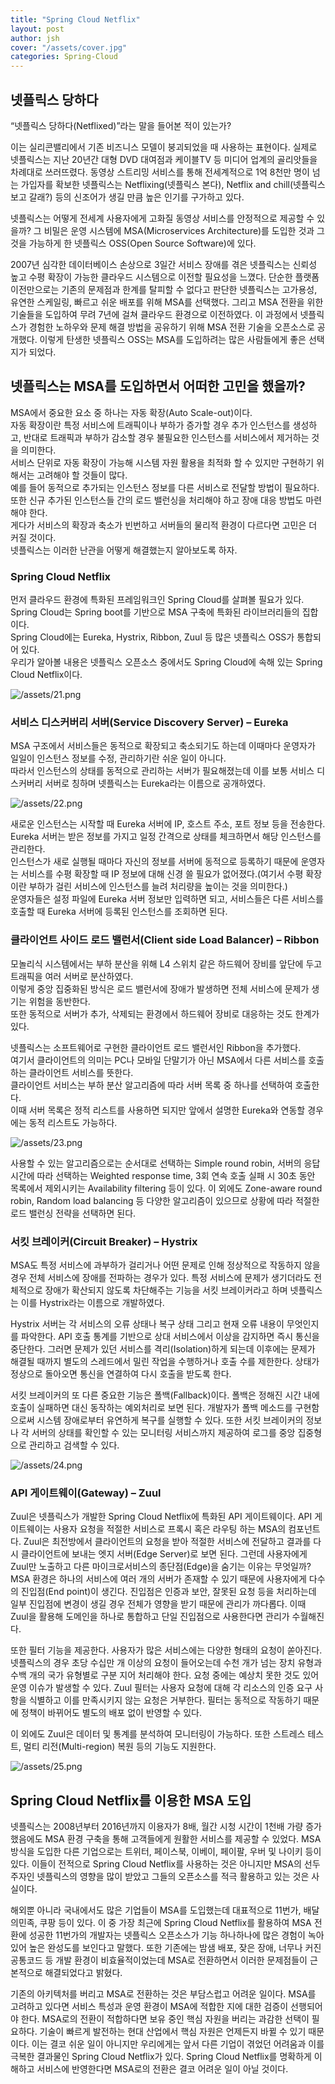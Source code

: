 ```yaml
---
title: "Spring Cloud Netflix"
layout: post
author: jsh
cover: "/assets/cover.jpg"
categories: Spring-Cloud
---
```


넷플릭스 당하다
---
“넷플릭스 당하다(Netflixed)”라는 말을 들어본 적이 있는가?

이는 실리콘밸리에서 기존 비즈니스 모델이 붕괴되었을 때 사용하는 표현이다. 실제로 넷플릭스는 지난 20년간 대형 DVD 대여점과 케이블TV 등 미디어 업계의 골리앗들을 차례대로 쓰러뜨렸다. 동영상 스트리밍 서비스를 통해 전세계적으로 1억 8천만 명이 넘는 가입자를 확보한 넷플릭스는 Netflixing(넷플릭스 본다), Netflix and chill(넷플릭스 보고 갈래?) 등의 신조어가 생길 만큼 높은 인기를 구가하고 있다.

넷플릭스는 어떻게 전세계 사용자에게 고화질 동영상 서비스를 안정적으로 제공할 수 있을까? 그 비밀은 운영 시스템에 MSA(Microservices Architecture)를 도입한 것과 그것을 가능하게 한 넷플릭스 OSS(Open Source Software)에 있다.

2007년 심각한 데이터베이스 손상으로 3일간 서비스 장애를 겪은 넷플릭스는 신뢰성 높고 수평 확장이 가능한 클라우드 시스템으로 이전할 필요성을 느꼈다. 단순한 플랫폼 이전만으로는 기존의 문제점과 한계를 탈피할 수 없다고 판단한 넷플릭스는 고가용성, 유연한 스케일링, 빠르고 쉬운 배포를 위해 MSA를 선택했다. 그리고 MSA 전환을 위한 기술들을 도입하여 무려 7년에 걸쳐 클라우드 환경으로 이전하였다. 이 과정에서 넷플릭스가 경험한 노하우와 문제 해결 방법을 공유하기 위해 MSA 전환 기술을 오픈소스로 공개했다. 이렇게 탄생한 넷플릭스 OSS는 MSA를 도입하려는 많은 사람들에게 좋은 선택지가 되었다.


넷플릭스는 MSA를 도입하면서 어떠한 고민을 했을까?
---
MSA에서 중요한 요소 중 하나는 자동 확장(Auto Scale-out)이다.   
자동 확장이란 특정 서비스에 트래픽이나 부하가 증가할 경우 추가 인스턴스를 생성하고, 반대로 트래픽과 부하가 감소할 경우 불필요한 인스턴스를 서비스에서 제거하는 것을 의미한다.   
서비스 단위로 자동 확장이 가능해 시스템 자원 활용을 최적화 할 수 있지만 구현하기 위해서는 고려해야 할 것들이 많다.    
예를 들어 동적으로 추가되는 인스턴스 정보를 다른 서비스로 전달할 방법이 필요하다.    
또한 신규 추가된 인스턴스들 간의 로드 밸런싱을 처리해야 하고 장애 대응 방법도 마련해야 한다.   
게다가 서비스의 확장과 축소가 빈번하고 서버들의 물리적 환경이 다르다면 고민은 더 커질 것이다.   
넷플릭스는 이러한 난관을 어떻게 해결했는지 알아보도록 하자.


### Spring Cloud Netflix

먼저 클라우드 환경에 특화된 프레임워크인 Spring Cloud를 살펴볼 필요가 있다.   
Spring Cloud는 Spring boot를 기반으로 MSA 구축에 특화된 라이브러리들의 집합이다.   
Spring Cloud에는 Eureka, Hystrix, Ribbon, Zuul 등 많은 넷플릭스 OSS가 통합되어 있다.   
우리가 알아볼 내용은 넷플릭스 오픈소스 중에서도 Spring Cloud에 속해 있는 Spring Cloud Netflix이다.

![/assets/21.png](/assets/21.png)

### 서비스 디스커버리 서버(Service Discovery Server) – Eureka

MSA 구조에서 서비스들은 동적으로 확장되고 축소되기도 하는데 이때마다 운영자가 일일이 인스턴스 정보를 수정, 관리하기란 쉬운 일이 아니다.   
따라서 인스턴스의 상태를 동적으로 관리하는 서버가 필요해졌는데 이를 보통 서비스 디스커버리 서버로 칭하며 넷플릭스는 Eureka라는 이름으로 공개하였다.

![/assets/22.png](/assets/22.png)


새로운 인스턴스는 시작할 때 Eureka 서버에 IP, 호스트 주소, 포트 정보 등을 전송한다.   
Eureka 서버는 받은 정보를 가지고 일정 간격으로 상태를 체크하면서 해당 인스턴스를 관리한다.   
인스턴스가 새로 실행될 때마다 자신의 정보를 서버에 동적으로 등록하기 때문에 운영자는 서비스를 수평 확장할 때 IP 정보에 대해 신경 쓸 필요가 없어졌다.(여기서 수평 확장이란 부하가 걸린 서비스에 인스턴스를 늘려 처리량을 높이는 것을 의미한다.)   
운영자들은 설정 파일에 Eureka 서버 정보만 입력하면 되고, 서비스들은 다른 서비스를 호출할 때 Eureka 서버에 등록된 인스턴스를 조회하면 된다.


### 클라이언트 사이드 로드 밸런서(Client side Load Balancer) – Ribbon

모놀리식 시스템에서는 부하 분산을 위해 L4 스위치 같은 하드웨어 장비를 앞단에 두고 트래픽을 여러 서버로 분산하였다.   
이렇게 중앙 집중화된 방식은 로드 밸런서에 장애가 발생하면 전체 서비스에 문제가 생기는 위험을 동반한다.   
또한 동적으로 서버가 추가, 삭제되는 환경에서 하드웨어 장비로 대응하는 것도 한계가 있다.

넷플릭스는 소프트웨어로 구현한 클라이언트 로드 밸런서인 Ribbon을 추가했다.   
여기서 클라이언트의 의미는 PC나 모바일 단말기가 아닌 MSA에서 다른 서비스를 호출하는 클라이언트 서비스를 뜻한다.   
클라이언트 서비스는 부하 분산 알고리즘에 따라 서버 목록 중 하나를 선택하여 호출한다.   
이때 서버 목록은 정적 리스트를 사용하면 되지만 앞에서 설명한 Eureka와 연동할 경우에는 동적 리스트도 가능하다.


![/assets/23.png](/assets/23.png)

사용할 수 있는 알고리즘으로는 순서대로 선택하는 Simple round robin, 서버의 응답 시간에 따라 선택하는 Weighted response time, 3회 연속 호출 실패 시 30초 동안 목록에서 제외시키는 Availability filtering 등이 있다. 이 외에도 Zone-aware round robin, Random load balancing 등 다양한 알고리즘이 있으므로 상황에 따라 적절한 로드 밸런싱 전략을 선택하면 된다.


### 서킷 브레이커(Circuit Breaker) – Hystrix

MSA도 특정 서비스에 과부하가 걸리거나 어떤 문제로 인해 정상적으로 작동하지 않을 경우 전체 서비스에 장애를 전파하는 경우가 있다. 특정 서비스에 문제가 생기더라도 전체적으로 장애가 확산되지 않도록 차단해주는 기능을 서킷 브레이커라고 하며 넷플릭스는 이를 Hystrix라는 이름으로 개발하였다.

Hystrix 서버는 각 서비스의 오류 상태나 복구 상태 그리고 현재 오류 내용이 무엇인지를 파악한다. API 호출 통계를 기반으로 상대 서비스에서 이상을 감지하면 즉시 통신을 중단한다. 그러면 문제가 있던 서비스를 격리(Isolation)하게 되는데 이후에는 문제가 해결될 때까지 별도의 스레드에서 밀린 작업을 수행하거나 호출 수를 제한한다. 상태가 정상으로 돌아오면 통신을 연결하여 다시 호출을 받도록 한다.

서킷 브레이커의 또 다른 중요한 기능은 폴백(Fallback)이다. 폴백은 정해진 시간 내에 호출이 실패하면 대신 동작하는 예외처리로 보면 된다. 개발자가 폴백 메소드를 구현함으로써 시스템 장애로부터 유연하게 복구를 실행할 수 있다. 또한 서킷 브레이커의 정보나 각 서버의 상태를 확인할 수 있는 모니터링 서비스까지 제공하여 로그를 중앙 집중형으로 관리하고 검색할 수 있다.

![/assets/24.png](/assets/24.png)


### API 게이트웨이(Gateway) – Zuul

Zuul은 넷플릭스가 개발한 Spring Cloud Netflix에 특화된 API 게이트웨이다. API 게이트웨이는 사용자 요청을 적절한 서비스로 프록시 혹은 라우팅 하는 MSA의 컴포넌트다. Zuul은 최전방에서 클라이언트의 요청을 받아 적절한 서비스에 전달하고 결과를 다시 클라이언트에 보내는 엣지 서버(Edge Server)로 보면 된다. 그런데 사용자에게 Zuul만 노출하고 다른 마이크로서비스의 종단점(Edge)을 숨기는 이유는 무엇일까? MSA 환경은 하나의 서비스에 여러 개의 서버가 존재할 수 있기 때문에 사용자에게 다수의 진입점(End point)이 생긴다. 진입점은 인증과 보안, 잘못된 요청 등을 처리하는데 일부 진입점에 변경이 생길 경우 전체가 영향을 받기 때문에 관리가 까다롭다. 이때 Zuul을 활용해 도메인을 하나로 통합하고 단일 진입점으로 사용한다면 관리가 수월해진다.

또한 필터 기능을 제공한다. 사용자가 많은 서비스에는 다양한 형태의 요청이 쏟아진다. 넷플릭스의 경우 초당 수십만 개 이상의 요청이 들어오는데 수천 개가 넘는 장치 유형과 수백 개의 국가 유형별로 구분 지어 처리해야 한다. 요청 중에는 예상치 못한 것도 있어 운영 이슈가 발생할 수 있다. Zuul 필터는 사용자 요청에 대해 각 리소스의 인증 요구 사항을 식별하고 이를 만족시키지 않는 요청은 거부한다. 필터는 동적으로 작동하기 때문에 정책이 바뀌어도 별도의 배포 없이 반영할 수 있다.

이 외에도 Zuul은 데이터 및 통계를 분석하여 모니터링이 가능하다. 또한 스트레스 테스트, 멀티 리전(Multi-region) 복원 등의 기능도 지원한다.

![/assets/25.png](/assets/25.png)


Spring Cloud Netflix를 이용한 MSA 도입
---

넷플릭스는 2008년부터 2016년까지 이용자가 8배, 월간 시청 시간이 1천배 가량 증가했음에도 MSA 환경 구축을 통해 고객들에게 원활한 서비스를 제공할 수 있었다. MSA 방식을 도입한 다른 기업으로는 트위터, 페이스북, 이베이, 페이팔, 우버 및 나이키 등이 있다. 이들이 전적으로 Spring Cloud Netflix를 사용하는 것은 아니지만 MSA의 선두주자인 넷플릭스의 영향을 많이 받았고 그들의 오픈소스를 적극 활용하고 있는 것은 사실이다.

해외뿐 아니라 국내에서도 많은 기업들이 MSA를 도입했는데 대표적으로 11번가, 배달의민족, 쿠팡 등이 있다. 이 중 가장 최근에 Spring Cloud Netflix를 활용하여 MSA 전환에 성공한 11번가의 개발자는 넷플릭스 오픈소스가 기능 하나하나에 많은 경험이 녹아 있어 높은 완성도를 보인다고 말했다. 또한 기존에는 밤샘 배포, 잦은 장애, 너무나 커진 공통코드 등 개발 환경이 비효율적이었는데 MSA로 전환하면서 이러한 문제점들이 근본적으로 해결되었다고 밝혔다.

기존의 아키텍처를 버리고 MSA로 전환하는 것은 부담스럽고 어려운 일이다. MSA를 고려하고 있다면 서비스 특성과 운영 환경이 MSA에 적합한 지에 대한 검증이 선행되어야 한다. MSA로의 전환이 적합하다면 보유 중인 핵심 자원을 버리는 과감한 선택이 필요하다. 기술이 빠르게 발전하는 현대 산업에서 핵심 자원은 언제든지 바뀔 수 있기 때문이다. 이는 결코 쉬운 일이 아니지만 우리에게는 앞서 다른 기업이 겪었던 어려움과 이를 극복한 결과물인 Spring Cloud Netflix가 있다. Spring Cloud Netflix를 명확하게 이해하고 서비스에 반영한다면 MSA로의 전환은 결코 어려운 일이 아닐 것이다.





